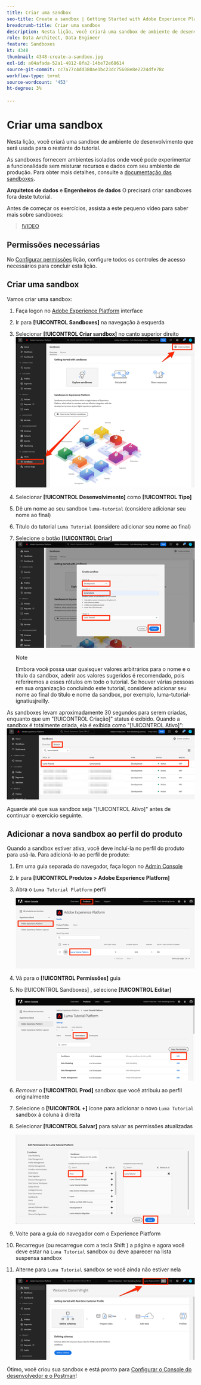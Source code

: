 ```yaml
---
title: Criar uma sandbox
seo-title: Create a sandbox | Getting Started with Adobe Experience Platform for Data Architects and Data Engineers
breadcrumb-title: Criar uma sandbox
description: Nesta lição, você criará uma sandbox de ambiente de desenvolvimento que poderá ser usada para o restante do tutorial.
role: Data Architect, Data Engineer
feature: Sandboxes
kt: 4348
thumbnail: 4348-create-a-sandbox.jpg
exl-id: a04afada-52a1-4812-8fa2-14be72e68614
source-git-commit: cc7a77c4dd380ae1bc23dc75608e8e2224dfe78c
workflow-type: tm+mt
source-wordcount: '453'
ht-degree: 3%

---
```


# Criar uma sandbox

<!--25min-->

Nesta lição, você criará uma sandbox de ambiente de desenvolvimento que será usada para o restante do tutorial.

As sandboxes fornecem ambientes isolados onde você pode experimentar a funcionalidade sem misturar recursos e dados com seu ambiente de produção. Para obter mais detalhes, consulte a [documentação das sandboxes](https://experienceleague.adobe.com/docs/experience-platform/sandbox/home.html?lang=pt-BR).

**Arquitetos de dados** e **Engenheiros de dados** O precisará criar sandboxes fora deste tutorial.

Antes de começar os exercícios, assista a este pequeno vídeo para saber mais sobre sandboxes:
>[!VIDEO](https://video.tv.adobe.com/v/29838/?quality=12&learn=on)

## Permissões necessárias

No [Configurar permissões](configure-permissions.md) lição, configure todos os controles de acesso necessários para concluir esta lição.

<!--
* Permission items **[!UICONTROL Sandbox Administration]** > **[!UICONTROL View Sandboxes]** and **[!UICONTROL Manage Sandboxes]**
* Permission item **[!UICONTROL Sandboxes]** > **[!UICONTROL Prod]**
* User-role access to the `Luma Tutorial Platform` product profile
* Admin-level access to the `Luma Tutorial Platform` product profile
-->

## Criar uma sandbox

Vamos criar uma sandbox:

1. Faça logon no [Adobe Experience Platform](https://experience.adobe.com/platform) interface
1. Ir para **[!UICONTROL Sandboxes]** na navegação à esquerda
1. Selecionar **[!UICONTROL Criar sandbox]** no canto superior direito
   ![Selecionar Criar sandbox](assets/sandbox-createSandbox.png)

1. Selecionar **[!UICONTROL Desenvolvimento]** como **[!UICONTROL Tipo]**
1. Dê um nome ao seu sandbox `luma-tutorial` (considere adicionar seu nome ao final)
1. Título do tutorial `Luma Tutorial` (considere adicionar seu nome ao final)
1. Selecione o botão **[!UICONTROL Criar]**
   ![Criar a sandbox](assets/sandbox-nameSandbox.png)
   >[!NOTE]
   >
   >Embora você possa usar quaisquer valores arbitrários para o nome e o título da sandbox, aderir aos valores sugeridos é recomendado, pois referiremos a esses rótulos em todo o tutorial. Se houver várias pessoas em sua organização concluindo este tutorial, considere adicionar seu nome ao final do título e nome da sandbox, por exemplo, luma-tutorial-ignatiusjreilly.

As sandboxes levam aproximadamente 30 segundos para serem criadas, enquanto que um &quot;[!UICONTROL Criação]&quot; status é exibido. Quando a sandbox é totalmente criada, ela é exibida como &quot;[!UICONTROL Ativo]&quot;:
![Status ativo](assets/sandbox-active.png)

Aguarde até que sua sandbox seja &quot;[!UICONTROL Ativo]&quot; antes de continuar o exercício seguinte.

## Adicionar a nova sandbox ao perfil do produto

Quando a sandbox estiver ativa, você deve incluí-la no perfil do produto para usá-la. Para adicioná-lo ao perfil de produto:

1. Em uma guia separada do navegador, faça logon no [Admin Console](https://adminconsole.adobe.com)
1. Ir para **[!UICONTROL Produtos > Adobe Experience Platform]**
1. Abra o `Luma Tutorial Platform` perfil

   ![Selecione o Perfil do produto](assets/sandbox-selectProfile.png)

1. Vá para o **[!UICONTROL Permissões]** guia

1. No [!UICONTROL Sandboxes] , selecione **[!UICONTROL Editar]**

   ![Selecione Editar](assets/sandbox-selectSandboxes.png)

1. _Remover_ o **[!UICONTROL Prod]** sandbox que você atribuiu ao perfil originalmente
1. Selecione o **[!UICONTROL +]** ícone para adicionar o novo `Luma Tutorial` sandbox à coluna à direita
1. Selecionar **[!UICONTROL Salvar]** para salvar as permissões atualizadas

   ![Mover a sandbox para a outra coluna](assets/sandbox-addLumaTutorial.png)

1. Volte para a guia do navegador com o Experience Platform
1. Recarregue (ou recarregue com a tecla Shift ) a página e agora você deve estar na `Luma Tutorial` sandbox ou deve aparecer na lista suspensa sandbox
1. Alterne para `Luma Tutorial` sandbox se você ainda não estiver nela

   ![Confirmar sandbox](assets/sandbox-confirmDropdown.png)

Ótimo, você criou sua sandbox e está pronto para [Configurar o Console do desenvolvedor e o Postman](set-up-developer-console-and-postman.md)!
